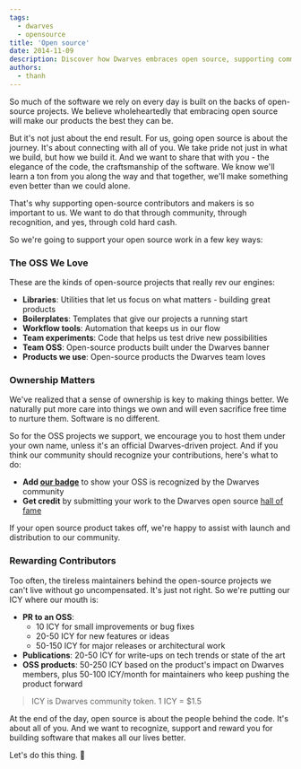 ```yaml
---
tags:
  - dwarves
  - opensource
title: 'Open source'
date: 2014-11-09
description: Discover how Dwarves embraces open source, supporting community developers through community recognition and financial rewards. Find out how you can contribute to open source projects, gain ownership, and earn rewards for your work.
authors:
  - thanh
---
```


So much of the software we rely on every day is built on the backs of open-source projects. We believe wholeheartedly that embracing open source will make our products the best they can be.

But it's not just about the end result. For us, going open source is about the journey. It's about connecting with all of you. We take pride not just in what we build, but how we build it. And we want to share that with you - the elegance of the code, the craftsmanship of the software. We know we'll learn a ton from you along the way and that together, we'll make something even better than we could alone.

That's why supporting open-source contributors and makers is so important to us. We want to do that through community, through recognition, and yes, through cold hard cash.

So we're going to support your open source work in a few key ways:

### The OSS We Love

These are the kinds of open-source projects that really rev our engines:

- **Libraries**: Utilities that let us focus on what matters - building great products
- **Boilerplates**: Templates that give our projects a running start
- **Workflow tools**: Automation that keeps us in our flow
- **Team experiments**: Code that helps us test drive new possibilities
- **Team OSS**: Open-source products built under the Dwarves banner
- **Products we use**: Open-source products the Dwarves team loves

### Ownership Matters

We've realized that a sense of ownership is key to making things better. We naturally put more care into things we own and will even sacrifice free time to nurture them. Software is no different.

So for the OSS projects we support, we encourage you to host them under your own name, unless it's an official Dwarves-driven project. And if you think our community should recognize your contributions, here's what to do:

- **Add [our badge](https://github.com/dwarvesf/badge)** to show your OSS is recognized by the Dwarves community
- **Get credit** by submitting your work to the Dwarves open source [hall of fame](https://github.com/dwarvesf/opensource)

If your open source product takes off, we're happy to assist with launch and distribution to our community.

### Rewarding Contributors

Too often, the tireless maintainers behind the open-source projects we can't live without go uncompensated. It's just not right. So we're putting our ICY where our mouth is:

- **PR to an OSS**:
  - 10 ICY for small improvements or bug fixes
  - 20-50 ICY for new features or ideas
  - 50-150 ICY for major releases or architectural work
- **Publications**: 20-50 ICY for write-ups on tech trends or state of the art
- **OSS products**: 50-250 ICY based on the product's impact on Dwarves members, plus 50-100 ICY/month for maintainers who keep pushing the product forward

> ICY is Dwarves community token. 1 ICY = $1.5

At the end of the day, open source is about the people behind the code. It's about all of you. And we want to recognize, support and reward you for building software that makes all our lives better.

Let's do this thing. 💪
